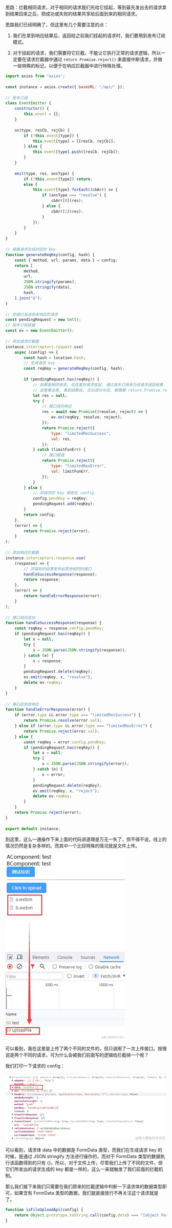 <br>

思路：拦截相同请求，对于相同的请求我们先给它挂起，等到最先发出去的请求拿到结果回来之后，把成功或失败的结果共享给后面到来的相同请求。

思路我们已经明确了，但这里有几个需要注意的点：

1. 我们在拿到响应结果后，返回给之前我们挂起的请求时，我们要用到发布订阅模式。

2. 对于挂起的请求，我们需要将它拦截，不能让它执行正常的请求逻辑，所以一定要在请求拦截器中通过 `return Promise.reject()` 来直接中断请求，并做一些特殊的标记，以便于在响应拦截器中进行特殊处理。

```js
import axios from "axios";

const instance = axios.create({ baseURL: "/api/" });

// 发布订阅
class EventEmitter {
    constructor() {
        this.event = {};
    }

    on(type, resCb, rejCb) {
        if (!this.event[type]) {
            this.event[type] = [[resCb, rejCb]];
        } else {
            this.event[type].push([resCb, rejCb]);
        }
    }

    emit(type, res, ansType) {
        if (!this.event[type]) return;
        else {
            this.event[type].forEach((cbArr) => {
                if (ansType === "resolve") {
                    cbArr[0](res);
                } else {
                    cbArr[1](res);
                }
            });
        }
    }
}

// 根据请求生成对应的 key
function generateReqKey(config, hash) {
    const { method, url, params, data } = config;
    return [
        method,
        url,
        JSON.stringify(params),
        JSON.stringify(data),
        hash,
    ].join("&");
}

// 存储已发送但未响应的请求
const pendingRequest = new Set();
// 发布订阅容器
const ev = new EventEmitter();

// 添加请求拦截器
instance.interceptors.request.use(
    async (config) => {
        const hash = location.hash;
        // 生成请求 key
        const reqKey = generateReqKey(config, hash);

        if (pendingRequest.has(reqKey)) {
            // 如果是相同请求, 在这里将请求挂起, 通过发布订阅来为该请求返回结果
            // 这里需注意, 拿到结果后, 无论成功与否, 都需要 return Promise.reject() 来中断这次请求, 否则请求会正常发送至服务器
            let res = null;
            try {
                // 接口成功响应
                res = await new Promise((resolve, reject) => {
                    ev.on(reqKey, resolve, reject);
                });
                return Promise.reject({
                    type: "limitedResSuccess",
                    val: res,
                });
            } catch (limitFunErr) {
                // 接口报错
                return Promise.reject({
                    type: "limitedResError",
                    val: limitFunErr,
                });
            }
        } else {
            // 将请求的 key 保存在 config
            config.pendKey = reqKey;
            pendingRequest.add(reqKey);
        }
        return config;
    },
    (error) => {
        return Promise.reject(error);
    }
);

// 添加响应拦截器
instance.interceptors.response.use(
    (response) => {
        // 将拿到的结果发布给其他相同的接口
        handleSuccessResponse(response);
        return response;
    },
    (error) => {
        return handleErrorResponse(error);
    }
);

// 接口响应成功
function handleSuccessResponse(response) {
    const reqKey = response.config.pendKey;
    if (pendingRequest.has(reqKey)) {
        let x = null;
        try {
            x = JSON.parse(JSON.stringify(response));
        } catch (e) {
            x = response;
        }
        pendingRequest.delete(reqKey);
        ev.emit(reqKey, x, "resolve");
        delete ev.reqKey;
    }
}

// 接口走失败响应
function handleErrorResponse(error) {
    if (error.type && error.type === "limitedResSuccess") {
        return Promise.resolve(error.val);
    } else if (error.type && error.type === "limitedResError") {
        return Promise.reject(error.val);
    } else {
        const reqKey = error.config.pendKey;
        if (pendingRequest.has(reqKey)) {
            let x = null;
            try {
                x = JSON.parse(JSON.stringify(error));
            } catch (e) {
                x = error;
            }
            pendingRequest.delete(reqKey);
            ev.emit(reqKey, x, "reject");
            delete ev.reqKey;
        }
    }
    return Promise.reject(error);
}

export default instance;
```

到这里，这么一通操作下来上面的代码讲道理是万无一失了，但不得不说，线上的情况仍然是复杂多样的。而其中一个比较特殊的情况就是文件上传。

![image.png](./picture/4ba02604d78e44ac92ff5eb1114b26a0tplv-k3u1fbpfcp-jj-mark3024000q75.webp)

可以看到，我在这里是上传了两个不同的文件的，但只调用了一次上传接口。按理说是两个不同的请求，可为什么会被我们前面写的逻辑给拦截掉一个呢？

我们打印一下请求的 config：

![image.png](./picture/c6cf76850b394d6bb9a03f8458ac235dtplv-k3u1fbpfcp-jj-mark3024000q75.webp)

可以看到，请求体 data 中的数据是 FormData 类型，而我们在生成请求 key 的时候，是通过 JSON.stringify 方法进行操作的，而对于 FormData 类型的数据执行该函数得到的只有 {}。所以，对于文件上传，尽管我们上传了不同的文件，但它们所发出的请求生成的 key 都是一样的，这么一来就触发了我们前面的拦截机制。

那么我们接下来我们只需要在我们原来的拦截逻辑中判断一下请求体的数据类型即可，如果含有 FormData 类型的数据，我们就直接放行不再关注这个请求就是了。

```js
function isFileUploadApi(config) {
    return Object.prototype.toString.call(config.data) === "[object FormData]";
}
```

<br>
